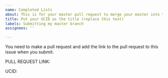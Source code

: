 ```yaml
---
name: Completed Lists
about: This is for your master pull request to merge your master into this repo.
title: Put your UCID as the title (replace this text)
labels: Submitting my master branch
assignees: ''

---
```


You need to make a pull request and add the link to the pull request to this issue when you submit.  

PULL REQUEST LINK:

UCID:
